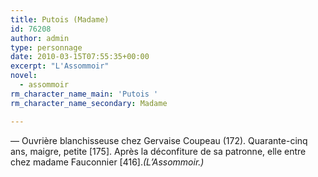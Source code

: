 ```yaml
---
title: Putois (Madame)
id: 76208
author: admin
type: personnage
date: 2010-03-15T07:55:35+00:00
excerpt: "L'Assommoir"
novel:
  - assommoir
rm_character_name_main: 'Putois '
rm_character_name_secondary: Madame

---
```

— Ouvrière blanchisseuse chez Gervaise Coupeau (172). Quarante-cinq ans, maigre, petite [175]. Après la déconfiture de sa patronne, elle entre chez madame Fauconnier [416]._(L&rsquo;Assommoir.)_